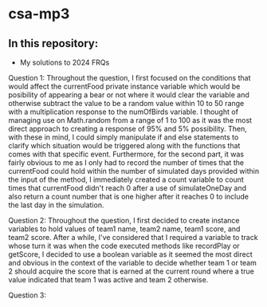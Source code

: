 # csa-mp3
## In this repository:
- My solutions to 2024 FRQs

Question 1: Throughout the question, I first focused on the conditions that would affect the currentFood private instance variable which would be posibility of appearing a bear or not where it would clear the variable and otherwise subtract the value to be a random value within 10 to 50 range with a multiplication response to the numOfBirds variable. I thought of managing use on Math.random from a range of 1 to 100 as it was the most direct approach to creating a response of 95% and 5% possibility. Then, with these in mind, I could simply manipulate if and else statements to clarify which situation would be triggered along with the functions that comes with that specific event. Furthermore, for the second part, it was fairly obvious to me as I only had to record the number of times that the currentFood could hold within the number of simulated days provided within the input of the method, I immediately created a count variable to count times that currentFood didn't reach 0 after a use of simulateOneDay and also return a count number that is one higher after it reaches 0 to include the last day in the simulation.

Question 2: Throughout the question, I first decided to create instance variables to hold values of team1 name, team2 name, team1 score, and team2 score. After a while, I've considered that I required a variable to track whose turn it was when the code executed methods like recordPlay or getScore, I decided to use a boolean variable as it seemed the most direct and obvious in the context of the variable to decide whether team 1 or team 2 should acquire the score that is earned at the current round where a true value indicated that team 1 was active and team 2 otherwise.

Question 3:
